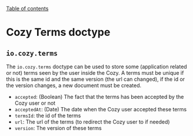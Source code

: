 [Table of contents](README.md#table-of-contents)

# Cozy Terms doctype

## `io.cozy.terms`

The `io.cozy.terms` doctype can be used to store some (application related or not) terms seen by the user inside the Cozy. A terms must be unique if this is the same id and the same version (the url can changed), if the id or the version changes, a new document must be created.

- `accepted`: (Boolean) The fact that the terms has been accepted by the Cozy user or not
- `acceptedAt`: (Date) The date when the Cozy user accepted these terms
- `termsId`: the id of the terms
- `url`: The url of the terms (to redirect the Cozy user to if needed)
- `version`: The version of these terms
